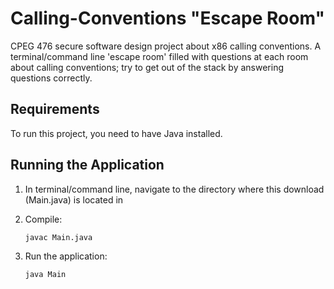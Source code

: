 # Calling-Conventions "Escape Room"
CPEG 476 secure software design project about x86 calling conventions. A terminal/command line 'escape room' filled with questions at each room about calling conventions; try to get out of the stack by answering questions correctly. 

## Requirements

To run this project, you need to have Java installed.

## Running the Application

1. In terminal/command line, navigate to the directory where this download (Main.java) is located in

2. Compile:
   ```zsh
   javac Main.java
   ```

3. Run the application:
   ```zsh
   java Main
   ```
